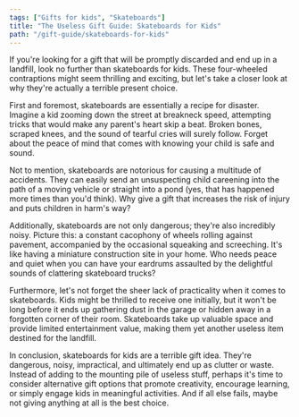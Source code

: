 ```yaml
---
tags: ["Gifts for kids", "Skateboards"]
title: "The Useless Gift Guide: Skateboards for Kids"
path: "/gift-guide/skateboards-for-kids"
---
```


If you're looking for a gift that will be promptly discarded and end up in a landfill, look no further than skateboards for kids. These four-wheeled contraptions might seem thrilling and exciting, but let's take a closer look at why they're actually a terrible present choice.

First and foremost, skateboards are essentially a recipe for disaster. Imagine a kid zooming down the street at breakneck speed, attempting tricks that would make any parent's heart skip a beat. Broken bones, scraped knees, and the sound of tearful cries will surely follow. Forget about the peace of mind that comes with knowing your child is safe and sound.

Not to mention, skateboards are notorious for causing a multitude of accidents. They can easily send an unsuspecting child careening into the path of a moving vehicle or straight into a pond (yes, that has happened more times than you'd think). Why give a gift that increases the risk of injury and puts children in harm's way?

Additionally, skateboards are not only dangerous; they're also incredibly noisy. Picture this: a constant cacophony of wheels rolling against pavement, accompanied by the occasional squeaking and screeching. It's like having a miniature construction site in your home. Who needs peace and quiet when you can have your eardrums assaulted by the delightful sounds of clattering skateboard trucks?

Furthermore, let's not forget the sheer lack of practicality when it comes to skateboards. Kids might be thrilled to receive one initially, but it won't be long before it ends up gathering dust in the garage or hidden away in a forgotten corner of their room. Skateboards take up valuable space and provide limited entertainment value, making them yet another useless item destined for the landfill.

In conclusion, skateboards for kids are a terrible gift idea. They're dangerous, noisy, impractical, and ultimately end up as clutter or waste. Instead of adding to the mounting pile of useless stuff, perhaps it's time to consider alternative gift options that promote creativity, encourage learning, or simply engage kids in meaningful activities. And if all else fails, maybe not giving anything at all is the best choice.